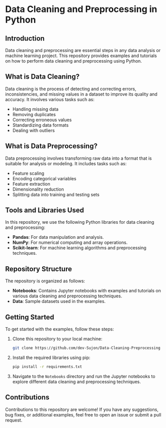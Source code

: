 # Data Cleaning and Preprocessing in Python

## Introduction

Data cleaning and preprocessing are essential steps in any data analysis or machine learning project. This repository provides examples and tutorials on how to perform data cleaning and preprocessing using Python.

## What is Data Cleaning?

Data cleaning is the process of detecting and correcting errors, inconsistencies, and missing values in a dataset to improve its quality and accuracy. It involves various tasks such as:

- Handling missing data
- Removing duplicates
- Correcting erroneous values
- Standardizing data formats
- Dealing with outliers

## What is Data Preprocessing?

Data preprocessing involves transforming raw data into a format that is suitable for analysis or modeling. It includes tasks such as:

- Feature scaling
- Encoding categorical variables
- Feature extraction
- Dimensionality reduction
- Splitting data into training and testing sets

## Tools and Libraries Used

In this repository, we use the following Python libraries for data cleaning and preprocessing:

- **Pandas**: For data manipulation and analysis.
- **NumPy**: For numerical computing and array operations.
- **Scikit-learn**: For machine learning algorithms and preprocessing techniques.

## Repository Structure

The repository is organized as follows:

- **Notebooks**: Contains Jupyter notebooks with examples and tutorials on various data cleaning and preprocessing techniques.
- **Data**: Sample datasets used in the examples.

## Getting Started

To get started with the examples, follow these steps:

1. Clone this repository to your local machine:

   ```bash
   git clone https://github.com/dev-Sujon/Data-Cleaning-Preprocessing
   ```

2. Install the required libraries using pip:

   ```bash
   pip install -r requirements.txt
   ```

3. Navigate to the `Notebooks` directory and run the Jupyter notebooks to explore different data cleaning and preprocessing techniques.

## Contributions

Contributions to this repository are welcome! If you have any suggestions, bug fixes, or additional examples, feel free to open an issue or submit a pull request.



